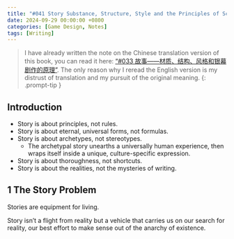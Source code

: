 ```yaml
---
title: "#041 Story Substance, Structure, Style and the Principles of Screenwriting - Part 1 The Writer and the Art of Story"
date: 2024-09-29 00:00:00 +0800
categories: [Game Design, Notes]
tags: [Writing]
---
```


> I have already written the note on the Chinese translation version of this book, you can read it here: [“#033 故事——材质、结构、风格和银幕剧作的原理”](https://cyyanhan.com/posts/033-%E6%95%85%E4%BA%8B-%E6%9D%90%E8%B4%A8-%E7%BB%93%E6%9E%84-%E9%A3%8E%E6%A0%BC%E5%92%8C%E9%93%B6%E5%B9%95%E5%89%A7%E4%BD%9C%E7%9A%84%E5%8E%9F%E7%90%86/). The only reason why I reread the English version is my distrust of translation and my pursuit of the original meaning.
{: .prompt-tip }

## Introduction
- Story is about principles, not rules.
- Story is about eternal, universal forms, not formulas.
- Story is about archetypes, not stereotypes.
    - The archetypal story unearths a universally human experience, then wraps itself inside a unique, culture-specific expression.
- Story is about thoroughness, not shortcuts.
- Story is about the realities, not the mysteries of writing.

## 1 The Story Problem
Stories are equipment for living.

Story isn’t a flight from reality but a vehicle that carries us on our search for reality, our best effort to make sense out of the anarchy of existence.
